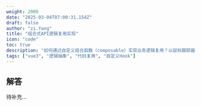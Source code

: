 ```yaml
---
weight: 2000
date: "2025-03-04T07:00:31.154Z"
draft: false
author: "zi.Yang"
title: "组合式API逻辑复用实现"
icon: "code"
toc: true
description: "如何通过自定义组合函数（composable）实现业务逻辑复用？以鼠标跟踪器或API请求为例，演示将逻辑抽取为独立函数并在多个组件中复用的完整流程。"
tags: ["vue3", "逻辑抽象", "代码复用", "自定义Hook"]
---
```


## 解答

待补充...

